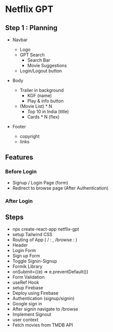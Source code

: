 # Netflix GPT

## Step 1 : Planning

- Navbar

  - Logo
  - GPT Search
    - Search Bar
    - Movie Suggestions
  - Login/Logout button

- Body

  - Trailer in background
    - KGF (name)
    - Play & info button
  - (Movie List) \* N
    - Top 10 in India (title)
    - Cards \* N (flex)

- Footer
  - copyright
  - links

## Features

### Before Login

- Signup / Login Page (form)
- Redirect to browse page (After Authentication)

### After Login

## Steps

- npx create-react-app netflix-gpt
- setup Tailwind CSS
- Routing of App ( / : <Login/>, /browse : <Browse/> )
- Header
- Login Form
- Sign up Form
- Toggle Signin-Signup
- Formik Library
- onSubmit={(e) => e.preventDefault()}
- Form Validation
- useRef Hook
- setup Firebase
- Deploy using Firebase
- Authentication (signup/signin)
- Google sign in
- After signin navigate to /browse
- Implement Signout
- user context
- Fetch movies from TMDB API
